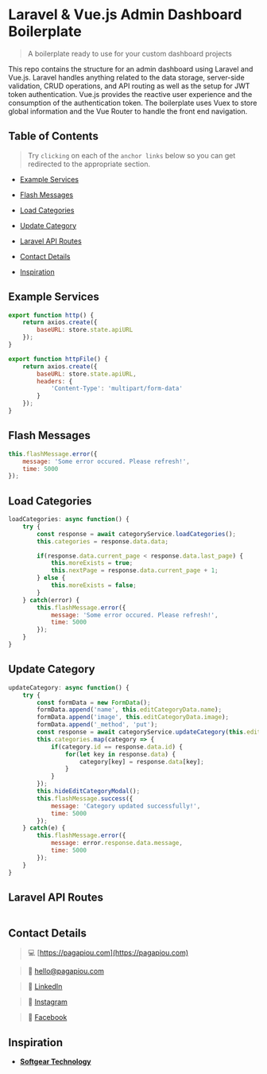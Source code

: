 # Laravel & Vue.js Admin Dashboard Boilerplate

> A boilerplate ready to use for your custom dashboard projects

This repo contains the structure for an admin dashboard using Laravel and Vue.js. Laravel handles anything related to the data storage, server-side validation, CRUD operations, and API routing as well as the setup for JWT token authentication. Vue.js provides the reactive user experience and the consumption of the authentication token. The boilerplate uses Vuex to store global information and the Vue Router to handle the front end navigation.


## Table of Contents


> Try `clicking` on each of the `anchor links` below so you can get redirected to the appropriate section.


- [Example Services](#example-services)
- [Flash Messages](#flash-messages)
- [Load Categories](#load-categories)
- [Update Category](#update-category)

- [Laravel API Routes](#laravel-api-routes)

- [Contact Details](#contact-details)
- [Inspiration](#inspiration)


## Example Services


```javascript
export function http() {
	return axios.create({
		baseURL: store.state.apiURL
	});
}

export function httpFile() {
	return axios.create({
		baseURL: store.state.apiURL,
		headers: {
			'Content-Type': 'multipart/form-data'
		}
	});
}
```


## Flash Messages


```javascript
this.flashMessage.error({
    message: 'Some error occured. Please refresh!',
    time: 5000
});
```


## Load Categories


```javascript
loadCategories: async function() {
    try { 
        const response = await categoryService.loadCategories();
        this.categories = response.data.data;

        if(response.data.current_page < response.data.last_page) {
            this.moreExists = true;
            this.nextPage = response.data.current_page + 1;
        } else {
            this.moreExists = false;
        }
    } catch(error) {
        this.flashMessage.error({
            message: 'Some error occured. Please refresh!',
            time: 5000
        });
    }
}
```


## Update Category


```javascript
updateCategory: async function() {
    try {
        const formData = new FormData();
        formData.append('name', this.editCategoryData.name);
        formData.append('image', this.editCategoryData.image);
        formData.append('_method', 'put');
        const response = await categoryService.updateCategory(this.editCategoryData.id, formData);
        this.categories.map(category => {
            if(category.id == response.data.id) {
                for(let key in response.data) {
                    category[key] = response.data[key];
                }
            }
        });
        this.hideEditCategoryModal();
        this.flashMessage.success({
            message: 'Category updated successfully!',
            time: 5000
        });
    } catch(e) {
        this.flashMessage.error({
            message: error.response.data.message,
            time: 5000
        });
    }
}
```


## Laravel API Routes


```javascript

```


## Contact Details


> :computer: [https://pagapiou.com](https://pagapiou.com)

> :email: [hello@pagapiou.com](mailto:hello@pagapiou.com)

> :iphone: [LinkedIn](https://www.linkedin.com/in/agapiou/)

> :iphone: [Instagram](https://www.instagram.com/panos_agapiou/)

> :iphone: [Facebook](https://www.facebook.com/panagiotis.agapiou)


## Inspiration


- **[Softgear Technology](https://www.youtube.com/channel/UCtQz2-DHytXrXCnzfHNAvkA)**
